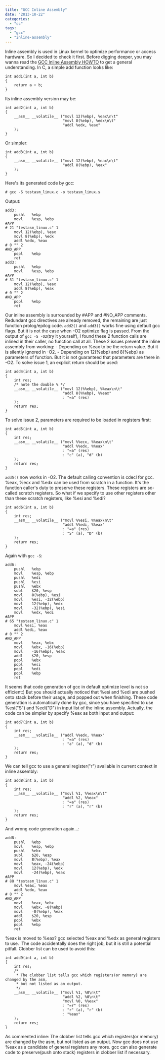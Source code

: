 ```yaml
---
title: "GCC Inline Assembly"
date: "2013-10-22"
categories: 
  - "cc"
tags: 
  - "gcc"
  - "inline-assembly"
---
```


Inline assembly is used in Linux kernel to optimize performance or access hardware. So I decided to check it first. Before digging deeper, you may wanna read the [GCC Inline Assembly HOWTO](http://www.ibiblio.org/gferg/ldp/GCC-Inline-Assembly-HOWTO.html) to get a general understanding. In C, a simple add function looks like:

```
int add1(int a, int b)
{
    return a + b;
}
```

Its inline assembly version may be:

```
int add2(int a, int b)
{
    __asm__ __volatile__ ("movl 12(%ebp), %eax\n\t"
                          "movl 8(%ebp), %edx\n\t"
                          "addl %edx, %eax"
    );
}
```

Or simpler:

```
int add3(int a, int b)
{
    __asm__ __volatile__ ("movl 12(%ebp), %eax\n\t"
                          "addl 8(%ebp), %eax"
    );
}
```

Here's its generated code by gcc:

```
# gcc -S testasm_linux.c -o testasm_linux.s
```

Output:

```
add3:
    pushl   %ebp
    movl    %esp, %ebp
#APP
# 21 "testasm_linux.c" 1
    movl 12(%ebp), %eax
    movl 8(%ebp), %edx
    addl %edx, %eax
# 0 "" 2
#NO_APP
    popl    %ebp
    ret
add3:
    pushl   %ebp
    movl    %esp, %ebp
#APP
# 31 "testasm_linux.c" 1
    movl 12(%ebp), %eax
    addl 8(%ebp), %eax
# 0 "" 2
#NO_APP
    popl    %ebp
    ret
```

Our inline assembly is surrounded by #APP and #NO\_APP comments. Redundant gcc directives are already removed, the remaining are just function prolog/epilog code. `add2()` and `add3()` works fine using default gcc flags. But it is not the case when -O2 optimize flag is passed. From the output of `gcc -S -O2`(try it yourself), I found these 2 function calls are inlined in their caller, no function call at all. These 2 issues prevent the inline assembly from working: - Depending on %eax to be the return value. But it is silently ignored in -O2. - Depending on 12(%ebp) and 8(%ebp) as parameters of function. But it is not guaranteed that parameters are there in -O2. To solve issue 1, an explicit return should be used:

```
int add4(int a, int b)
{
    int res;
    /* note the double % */
    __asm__ __volatile__ ("movl 12(%%ebp), %%eax\n\t"
                          "addl 8(%%ebp), %%eax"
                          : "=a" (res)
    );
    return res;
}
```

To solve issue 2, parameters are required to be loaded in registers first:

```
int add5(int a, int b)
{
    int res;
    __asm__ __volatile__ ("movl %%ecx, %%eax\n\t"
                          "addl %%edx, %%eax"
                          : "=a" (res)
                          : "c" (a), "d" (b)
    );
    return res;
}
```

`add5()` now works in -O2. The default calling convention is cdecl for gcc. %eax, %ecx and %edx can be used from scratch in a function. It's the function caller's duty to preserve these registers. These registers are so-called scratch registers. So what if we specify to use other registers other than these scratch registers, like %esi and %edi?

```
int add6(int a, int b)
{
    int res;
    __asm__ __volatile__ ("movl %%esi, %%eax\n\t"
                          "addl %%edi, %%eax"
                          : "=a" (res)
                          : "S" (a), "D" (b)
    );
    return res;
}
```

Again with `gcc -S`:

```
add6:
    pushl   %ebp
    movl    %esp, %ebp
    pushl   %edi
    pushl   %esi
    pushl   %ebx
    subl    $20, %esp
    movl    8(%ebp), %esi
    movl    %esi, -32(%ebp)
    movl    12(%ebp), %edx
    movl    -32(%ebp), %esi
    movl    %edx, %edi
#APP
# 65 "testasm_linux.c" 1
    movl %esi, %eax
    addl %edi, %eax
# 0 "" 2
#NO_APP
    movl    %eax, %ebx
    movl    %ebx, -16(%ebp)
    movl    -16(%ebp), %eax
    addl    $20, %esp
    popl    %ebx
    popl    %esi
    popl    %edi
    popl    %ebp
    ret
```

It seems that code generation of gcc in default optimize level is not so efficient:) But you should actually noticed that %esi and %edi are pushed onto stack before their usage, and popped out when finishing. These code generation is automatically done by gcc, since you have specified to use %esi("S") and %edi("D") in input list of the inline assembly. Actually, the code can be simpler by specify %eax as both input and output:

```
int add7(int a, int b)
{
    int res;
    __asm__ __volatile__ ("addl %%edx, %%eax"
                          : "=a" (res)
                          : "a" (a), "d" (b)
    );
    return res;
}
```

We can tell gcc to use a general register("r") available in current context in inline assembly:

```
int add8(int a, int b)
{
    int res;
    __asm__ __volatile__ ("movl %1, %%eax\n\t"
                          "addl %2, %%eax"
                          : "=a" (res)
                          : "r" (a), "r" (b)
    );
    return res;
}
```

And wrong code generation again...:

```
add8:
    pushl   %ebp
    movl    %esp, %ebp
    pushl   %ebx
    subl    $20, %esp
    movl    8(%ebp), %eax
    movl    %eax, -24(%ebp)
    movl    12(%ebp), %edx
    movl    -24(%ebp), %eax
#APP
# 88 "testasm_linux.c" 1
    movl %eax, %eax
    addl %edx, %eax
# 0 "" 2
#NO_APP
    movl    %eax, %ebx
    movl    %ebx, -8(%ebp)
    movl    -8(%ebp), %eax
    addl    $20, %esp
    popl    %ebx
    popl    %ebp
    ret
```

%eax is moved to %eax? gcc selected %eax and %edx as general registers to use.  The code accidentally does the right job, but it is still a potential pitfall. Clobber list can be used to avoid this:

```
int add9(int a, int b)
{
    int res;
    /*
     * The clobber list tells gcc which registers(or memory) are changed by the asm,
     * but not listed as an output.
     */
    __asm__ __volatile__ ("movl %1, %0\n\t"
                          "addl %2, %0\n\t"
                          "movl %0, %%eax"
                          : "=r" (res)
                          : "r" (a), "r" (b)
                          : "%eax"
    );
    return res;
}
```

As commented inline: The clobber list tells gcc which registers(or memory) are changed by the asm, but not listed as an output. Now gcc does not use %eax as a candidate of general registers any more. gcc can also generate code to preserve(push onto stack) registers in clobber list if necessary.
